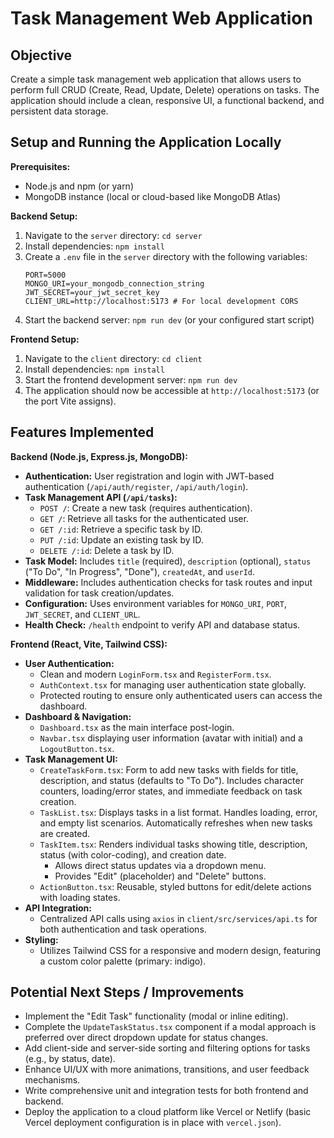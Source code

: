 # Task Management Web Application

## Objective

Create a simple task management web application that allows users to perform full CRUD (Create, Read, Update, Delete) operations on tasks. The application should include a clean, responsive UI, a functional backend, and persistent data storage.

## Setup and Running the Application Locally

**Prerequisites:**
*   Node.js and npm (or yarn)
*   MongoDB instance (local or cloud-based like MongoDB Atlas)

**Backend Setup:**
1.  Navigate to the `server` directory: `cd server`
2.  Install dependencies: `npm install`
3.  Create a `.env` file in the `server` directory with the following variables:
    ```
    PORT=5000
    MONGO_URI=your_mongodb_connection_string
    JWT_SECRET=your_jwt_secret_key
    CLIENT_URL=http://localhost:5173 # For local development CORS
    ```
4.  Start the backend server: `npm run dev` (or your configured start script)

**Frontend Setup:**
1.  Navigate to the `client` directory: `cd client`
2.  Install dependencies: `npm install`
3.  Start the frontend development server: `npm run dev`
4.  The application should now be accessible at `http://localhost:5173` (or the port Vite assigns).

## Features Implemented

**Backend (Node.js, Express.js, MongoDB):**
*   **Authentication:** User registration and login with JWT-based authentication (`/api/auth/register`, `/api/auth/login`).
*   **Task Management API (`/api/tasks`):**
    *   `POST /`: Create a new task (requires authentication).
    *   `GET /`: Retrieve all tasks for the authenticated user.
    *   `GET /:id`: Retrieve a specific task by ID.
    *   `PUT /:id`: Update an existing task by ID.
    *   `DELETE /:id`: Delete a task by ID.
*   **Task Model:** Includes `title` (required), `description` (optional), `status` ("To Do", "In Progress", "Done"), `createdAt`, and `userId`.
*   **Middleware:** Includes authentication checks for task routes and input validation for task creation/updates.
*   **Configuration:** Uses environment variables for `MONGO_URI`, `PORT`, `JWT_SECRET`, and `CLIENT_URL`.
*   **Health Check:** `/health` endpoint to verify API and database status.

**Frontend (React, Vite, Tailwind CSS):**
*   **User Authentication:**
    *   Clean and modern `LoginForm.tsx` and `RegisterForm.tsx`.
    *   `AuthContext.tsx` for managing user authentication state globally.
    *   Protected routing to ensure only authenticated users can access the dashboard.
*   **Dashboard & Navigation:**
    *   `Dashboard.tsx` as the main interface post-login.
    *   `Navbar.tsx` displaying user information (avatar with initial) and a `LogoutButton.tsx`.
*   **Task Management UI:**
    *   `CreateTaskForm.tsx`: Form to add new tasks with fields for title, description, and status (defaults to "To Do"). Includes character counters, loading/error states, and immediate feedback on task creation.
    *   `TaskList.tsx`: Displays tasks in a list format. Handles loading, error, and empty list scenarios. Automatically refreshes when new tasks are created.
    *   `TaskItem.tsx`: Renders individual tasks showing title, description, status (with color-coding), and creation date.
        *   Allows direct status updates via a dropdown menu.
        *   Provides "Edit" (placeholder) and "Delete" buttons.
    *   `ActionButton.tsx`: Reusable, styled buttons for edit/delete actions with loading states.
*   **API Integration:**
    *   Centralized API calls using `axios` in `client/src/services/api.ts` for both authentication and task operations.
*   **Styling:**
    *   Utilizes Tailwind CSS for a responsive and modern design, featuring a custom color palette (primary: indigo).

## Potential Next Steps / Improvements

*   Implement the "Edit Task" functionality (modal or inline editing).
*   Complete the `UpdateTaskStatus.tsx` component if a modal approach is preferred over direct dropdown update for status changes.
*   Add client-side and server-side sorting and filtering options for tasks (e.g., by status, date).
*   Enhance UI/UX with more animations, transitions, and user feedback mechanisms.
*   Write comprehensive unit and integration tests for both frontend and backend.
*   Deploy the application to a cloud platform like Vercel or Netlify (basic Vercel deployment configuration is in place with `vercel.json`). 